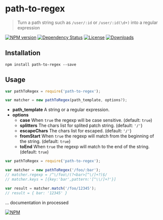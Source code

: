 # path-to-regex

> Turn a path string such as `/user/:id` or `/user/:id(\d+)`  into a regular expression 


[![NPM version][npm-image]][npm-url]
[![Dependency Status][david-image]][david-url]
[![License][license-image]][license-url]
[![Downloads][downloads-image]][downloads-url]

## Installation

```
npm install path-to-regex --save
```

## Usage

```javascript
var pathToRegex = require('path-to-regex');

var matcher = new pathToRegex(path_template, options?);
```

- **path_template** A string or a regular expression.
- **options**
  - **case** When `true` the regexp will be case sensitive. (default: `true`)
  - **splitters** The chars list for splited patch string. (default: `'/'`)
  - **escapeChars** The chars list for escaped. (default: `'/'`)
  - **fromStart** When `true` the regexp will match from the beginning of the string. (default: `true`)
  - **toEnd** When `true` the regexp will match to the end of the string. (default: `true`)


```javascript
var pathToRegex = require('path-to-regex');

var matcher = new pathToRegex('/foo/:bar');
// matcher.regexp = /^\/foo\/(?<bar>[^\/]+?)$/
// matcher.keys = [{key:'bar',pattern:'[^\\/]+?'}]

var result = matcher.match('/foo/12345');
// result = { bar: '12345' }
```

... documentation in processed



[![NPM](https://nodei.co/npm/path-to-regex.png?downloads=true&downloadRank=true&stars=true)](https://nodei.co/npm/path-to-regex/)

[npm-image]: https://img.shields.io/npm/v/path-to-regex.svg?style=flat
[npm-url]: https://npmjs.org/package/path-to-regex
[david-image]: http://img.shields.io/david/lastuniverse/path-to-regex.svg?style=flat
[david-url]: https://david-dm.org/lastuniverse/path-to-regex
[license-image]: http://img.shields.io/npm/l/path-to-regex.svg?style=flat
[license-url]: LICENSE
[downloads-image]: http://img.shields.io/npm/dm/path-to-regex.svg?style=flat
[downloads-url]: https://npmjs.org/package/path-to-regex
